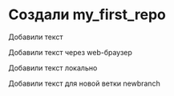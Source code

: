﻿# Создали my_first_repo

Добавили текст

Добавили текст через web-браузер

Добавили текст локально

Добавили текст для новой ветки newbranch
